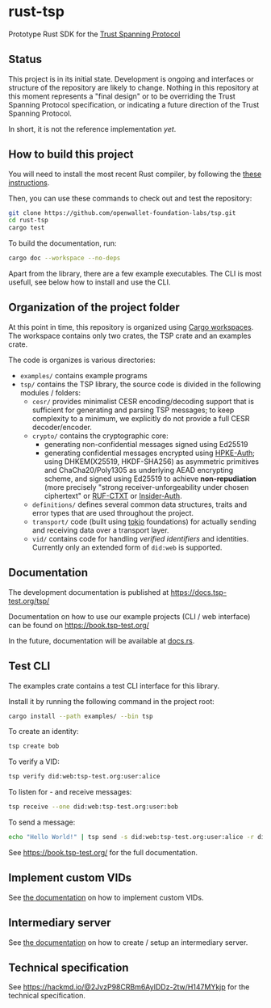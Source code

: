 # rust-tsp

Prototype Rust SDK for the [Trust Spanning Protocol](https://trustoverip.github.io/tswg-tsp-specification/)
## Status

This project is in its initial state. Development is ongoing and interfaces or
structure of the repository are likely to change. Nothing in this repository at
this moment represents a "final design" or to be overriding the Trust Spanning Protocol specification, or indicating a future direction of the Trust Spanning Protocol.

In short, it is not the reference implementation _yet_.

## How to build this project

You will need to install the most recent Rust compiler, by following the
[these instructions](https://www.rust-lang.org/tools/install).

Then, you can use these commands to check out and test the repository:

```sh
git clone https://github.com/openwallet-foundation-labs/tsp.git
cd rust-tsp
cargo test
```

To build the documentation, run:

```sh
cargo doc --workspace --no-deps
```

Apart from the library, there are a few example executables.
The CLI is most usefull, see below how to install and use the CLI.

## Organization of the project folder

At this point in time, this repository is organized using [Cargo workspaces](https://doc.rust-lang.org/book/ch14-03-cargo-workspaces.html). The workspace contains only two crates, the TSP crate and an examples crate.

The code is organizes is various directories:

- `examples/` contains example programs
- `tsp/` contains the TSP library, the source code is divided in the following modules / folders:
  - `cesr/` provides minimalist CESR encoding/decoding support that is sufficient for generating and parsing TSP messages; to keep complexity to a minimum, we explicitly do not provide a full CESR decoder/encoder.
  - `crypto/` contains the cryptographic core:
    - generating non-confidential messages signed using Ed25519
    - generating confidential messages encrypted using [HPKE-Auth](https://datatracker.ietf.org/doc/rfc9180/); using DHKEM(X25519, HKDF-SHA256) as asymmetric primitives and ChaCha20/Poly1305 as underlying AEAD encrypting scheme, and signed using Ed25519 to achieve **non-repudiation** (more precisely "strong receiver-unforgeability under chosen ciphertext" or [RUF-CTXT](https://eprint.iacr.org/2001/079) or [Insider-Auth](https://eprint.iacr.org/2020/1499.pdf).
  - `definitions/` defines several common data structures, traits and error types that are used throughout the project.
  - `transport/` code (built using [tokio](https://tokio.rs/) foundations) for actually sending and receiving data over a transport layer.
  - `vid/` contains code for handling _verified identifiers_ and identities. Currently only an extended form of `did:web` is supported.

## Documentation

The development documentation is published at https://docs.tsp-test.org/tsp/

Documentation on how to use our example projects (CLI / web interface)
can be found on https://book.tsp-test.org/

In the future, documentation will be available at [docs.rs](https://docs.rs).

## Test CLI

The examples crate contains a test CLI interface for this library.

Install it by running the following command in the project root:

```sh
cargo install --path examples/ --bin tsp
```

To create an identity:

```sh
tsp create bob
```

To verify a VID:

```sh
tsp verify did:web:tsp-test.org:user:alice
```

To listen for - and receive messages:

```sh
tsp receive --one did:web:tsp-test.org:user:bob
```

To send a message:

```sh
echo "Hello World!" | tsp send -s did:web:tsp-test.org:user:alice -r did:web:tsp-test.org:user:bob
```

See https://book.tsp-test.org/ for the full documentation.

## Implement custom VIDs

See [the documentation](/docs/custom-vids.md) on how to implement custom VIDs.

## Intermediary server

See [the documentation](/docs/intermediary.md) on how to create / setup an intermediary server.

## Technical specification

See https://hackmd.io/@2JvzP98CRBm6AyIDDz-2tw/H147MYkjp for the technical specification.
